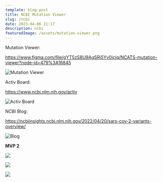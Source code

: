 ```yaml
---
template: blog-post
title: NCBI Mutation Viewer
slug: /ncbi
date: 2023-04-06 21:17
description: ncbi
featuredImage: /assets/mutation-viewer.png
---
```

Mutation Viewer:

https://www.figma.com/file/gYT5zS8U9AgSRj5Yv0icjq/NCATS-mutation-viewer?node-id=479%3A16845

![Mutation Viewer](/assets/mutation-viewer.png "Mutation Viewer")

Activ Board:

https://www.ncbi.nlm.nih.gov/activ

![Activ Board](/assets/activ-board.png "Activ Board")

NCBI Blog:

https://ncbiinsights.ncbi.nlm.nih.gov/2022/04/20/sars-cov-2-variants-overview/

![Blog](/assets/blog.png "Bllog")

**M﻿VP 2**

![](/assets/1.2.2-search-by-lineage-selected-area-chart.jpg)

![](/assets/1.3-search-by-lineage-geo-selected.jpg)

![](/assets/2.2.1-search-by-mutation-format-error.jpg)